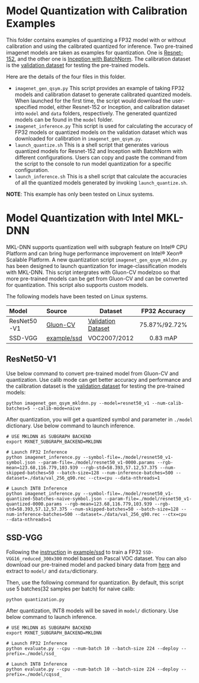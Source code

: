 # Model Quantization with Calibration Examples
This folder contains examples of quantizing a FP32 model with or without calibration and using the calibrated
quantized for inference. Two pre-trained imagenet models are taken as examples for quantization. One is
[Resnet-152](http://data.mxnet.io/models/imagenet/resnet/152-layers/), and the other one is
[Inception with BatchNorm](http://data.mxnet.io/models/imagenet/inception-bn/). The calibration dataset
is the [validation dataset](http://data.mxnet.io/data/val_256_q90.rec) for testing the pre-trained models.

Here are the details of the four files in this folder.
- `imagenet_gen_qsym.py` This script provides an example of taking FP32 models and calibration dataset to generate
calibrated quantized models. When launched for the first time, the script would download the user-specified model,
either Resnet-152 or Inception,
and calibration dataset into `model` and `data` folders, respectively. The generated quantized models can be found in
the `model` folder.
- `imagenet_inference.py` This script is used for calculating the accuracy of FP32 models or quantized models on the
validation dataset which was downloaded for calibration in `imagenet_gen_qsym.py`.
- `launch_quantize.sh` This is a shell script that generates various quantized models for Resnet-152 and
Inception with BatchNorm with different configurations. Users can copy and paste the command from the script to
the console to run model quantization for a specific configuration.
- `launch_inference.sh` This is a shell script that calculate the accuracies of all the quantized models generated
by invoking `launch_quantize.sh`.

**NOTE**: This example has only been tested on Linux systems.

# Model Quantization with Intel MKL-DNN

MKL-DNN supports quantization well with subgraph feature on Intel® CPU Platform and can bring huge performance improvement on Intel® Xeon® Scalable Platform. A new quantization script `imagenet_gen_qsym_mkldnn.py` has been designed to launch quantization for image-classification models with MKL-DNN. This script intergrates with Gluon-CV modelzoo so that more pre-trained models can be get from Gluon-CV and can be converted for quantization. This script also supports custom models.

The following models have been tested on Linux systems.

| Model | Source | Dataset | FP32 Accuracy | INT8 Accuracy |
|:---|:---|---|:---:|:---:|
| ResNet50-V1  | [Gluon-CV](https://gluon-cv.mxnet.io/model_zoo/classification.html)  | [Validation Dataset](http://data.mxnet.io/data/val_256_q90.rec)  | 75.87%/92.72%  |  75.71%/92.65% |
| SSD-VGG | [example/ssd](https://github.com/apache/incubator-mxnet/tree/master/example/ssd)  | VOC2007/2012  | 0.83 mAP  | 0.82 mAP  |

## ResNet50-V1

Use below command to convert pre-trained model from Gluon-CV and quantization. Use calib mode can get better accuracy and performance and the calibration dataset
is the [validation dataset](http://data.mxnet.io/data/val_256_q90.rec) for testing the pre-trained models:

```
python imagenet_gen_qsym_mkldnn.py --model=resnet50_v1 --num-calib-batches=5 --calib-mode=naive
```

After quantization, you will get a quantized symbol and parameter in `./model` dictionary. Use below command to launch inference.

```
# USE MKLDNN AS SUBGRAPH BACKEND
export MXNET_SUBGRAPH_BACKEND=MKLDNN

# Launch FP32 Inference 
python imagenet_inference.py --symbol-file=./model/resnet50_v1-symbol.json --param-file=./model/resnet50_v1-0000.params --rgb-mean=123.68,116.779,103.939 --rgb-std=58.393,57.12,57.375 --num-skipped-batches=50 --batch-size=128 --num-inference-batches=500 --dataset=./data/val_256_q90.rec --ctx=cpu --data-nthreads=1

# Launch INT8 Inference
python imagenet_inference.py --symbol-file=./model/resnet50_v1-quantized-5batches-naive-symbol.json --param-file=./model/resnet50_v1-quantized-0000.params --rgb-mean=123.68,116.779,103.939 --rgb-std=58.393,57.12,57.375 --num-skipped-batches=50 --batch-size=128 --num-inference-batches=500 --dataset=./data/val_256_q90.rec --ctx=cpu  --data-nthreads=1
```

## SSD-VGG

Following the [instruction](https://github.com/apache/incubator-mxnet/tree/master/example/ssd#train-the-model) in [example/ssd](https://github.com/apache/incubator-mxnet/tree/master/example/ssd) to train a FP32 `SSD-VGG16_reduced_300x300` model based on Pascal VOC dataset. You can also download our pre-trained model and packed binary data from [here](http://data.mxnet.io/data/) and extract to `model/` and `data/`dictionary.

Then, use the following command for quantization. By default, this script use 5 batches(32 samples per batch) for naive calib:

```
python quantization.py
```

After quantization, INT8 models will be saved in `model/` dictionary.  Use below command to launch inference.

```
# USE MKLDNN AS SUBGRAPH BACKEND
export MXNET_SUBGRAPH_BACKEND=MKLDNN

# Launch FP32 Inference 
python evaluate.py --cpu --num-batch 10 --batch-size 224 --deploy --prefix=./model/ssd_

# Launch INT8 Inference
python evaluate.py --cpu --num-batch 10 --batch-size 224 --deploy --prefix=./model/cqssd_
```